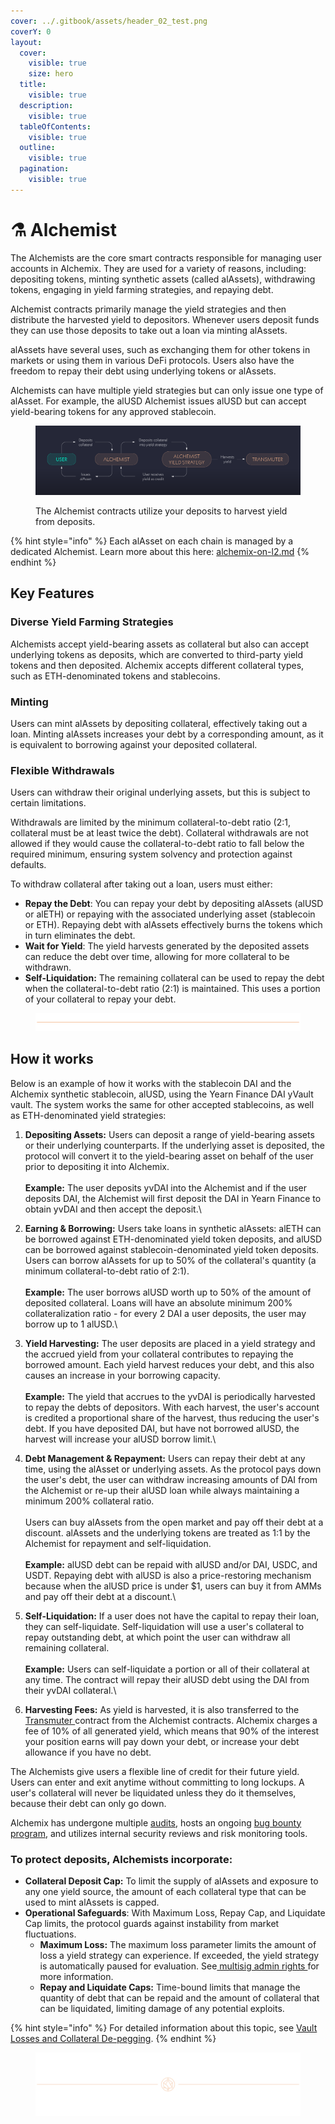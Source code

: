 ```yaml
---
cover: ../.gitbook/assets/header_02_test.png
coverY: 0
layout:
  cover:
    visible: true
    size: hero
  title:
    visible: true
  description:
    visible: true
  tableOfContents:
    visible: true
  outline:
    visible: true
  pagination:
    visible: true
---
```


# ⚗️ Alchemist

The Alchemists are the core smart contracts responsible for managing user accounts in Alchemix. They are used for a variety of reasons, including: depositing tokens, minting synthetic assets (called alAssets), withdrawing tokens, engaging in yield farming strategies, and repaying debt.

Alchemist contracts primarily manage the yield strategies and then distribute the harvested yield to depositors. Whenever users deposit funds they can use those deposits to take out a loan via minting alAssets.

alAssets have several uses, such as exchanging them for other tokens in markets or using them in various DeFi protocols. Users also have the freedom to repay their debt using underlying tokens or alAssets.

Alchemists can have multiple yield strategies but can only issue one type of alAsset. For example, the alUSD Alchemist issues alUSD but can accept yield-bearing tokens for any approved stablecoin.

<figure><img src="../.gitbook/assets/01_03.png" alt=""><figcaption><p>The Alchemist contracts utilize your deposits to harvest yield from deposits.</p></figcaption></figure>

{% hint style="info" %}
Each alAsset on each chain is managed by a dedicated Alchemist. Learn more about this here: [alchemix-on-l2.md](alchemix-on-l2.md "mention")
{% endhint %}

## Key Features

### **Diverse Yield Farming Strategies**

Alchemists accept yield-bearing assets as collateral but also can accept underlying tokens as deposits, which are converted to third-party yield tokens and then deposited. Alchemix accepts different collateral types, such as ETH-denominated tokens and stablecoins.



### **Minting**

Users can mint alAssets by depositing collateral, effectively taking out a loan. Minting alAssets increases your debt by a corresponding amount, as it is equivalent to borrowing against your deposited collateral.



### **Flexible Withdrawals**

Users can withdraw their original underlying assets, but this is subject to certain limitations.

Withdrawals are limited by the minimum collateral-to-debt ratio (2:1, collateral must be at least twice the debt). Collateral withdrawals are not allowed if they would cause the collateral-to-debt ratio to fall below the required minimum, ensuring system solvency and protection against defaults.

To withdraw collateral after taking out a loan, users must either:

* **Repay the Debt**: You can repay your debt by depositing alAssets (alUSD or alETH) or repaying with the associated underlying asset (stablecoin or ETH). Repaying debt with alAssets effectively burns the tokens which in turn eliminates the debt.
* **Wait for Yield**: The yield harvests generated by the deposited assets can reduce the debt over time, allowing for more collateral to be withdrawn.
* **Self-Liquidation:** The remaining collateral can be used to repay the debt when the collateral-to-debt ratio (2:1) is maintained. This uses a portion of your collateral to repay your debt.

<figure><img src="../.gitbook/assets/PlainLine_01.png" alt=""><figcaption></figcaption></figure>

## How it works

Below is an example of how it works with the stablecoin DAI and the Alchemix synthetic stablecoin, alUSD, using the Yearn Finance DAI yVault vault. The system works the same for other accepted stablecoins, as well as ETH-denominated yield strategies:

1. **Depositing Assets:** Users can deposit a range of yield-bearing assets or their underlying counterparts. If the underlying asset is deposited, the protocol will convert it to the yield-bearing asset on behalf of the user prior to depositing it into Alchemix. \
   \
   **Example:** The user deposits yvDAI into the Alchemist and if the user deposits DAI, the Alchemist will first deposit the DAI in Yearn Finance to obtain yvDAI and then accept the deposit.\

2. **Earning & Borrowing:** Users take loans in synthetic alAssets: alETH can be borrowed against ETH-denominated yield token deposits, and alUSD can be borrowed against stablecoin-denominated yield token deposits. Users can borrow alAssets for up to 50% of the collateral's quantity (a minimum collateral-to-debt ratio of 2:1). \
   \
   **Example:** The user borrows alUSD worth up to 50% of the amount of deposited collateral. Loans will have an absolute minimum 200% collateralization ratio - for every 2 DAI a user deposits, the user may borrow up to 1 alUSD.\

3. **Yield Harvesting:** The user deposits are placed in a yield strategy and the accrued yield from your collateral contributes to repaying the borrowed amount. Each yield harvest reduces your debt, and this also causes an increase in your borrowing capacity. \
   \
   **Example:** The yield that accrues to the yvDAI is periodically harvested to repay the debts of depositors. With each harvest, the user's account is credited a proportional share of the harvest, thus reducing the user's debt. If you have deposited DAI, but have not borrowed alUSD, the harvest will increase your alUSD borrow limit.\

4. **Debt Management & Repayment:** Users can repay their debt at any time, using the alAsset or underlying assets. As the protocol pays down the user's debt, the user can withdraw increasing amounts of DAI from the Alchemist or re-up their alUSD loan while always maintaining a minimum 200% collateral ratio.\
   \
   Users can buy alAssets from the open market and pay off their debt at a discount. alAssets and the underlying tokens are treated as 1:1 by the Alchemist for repayment and self-liquidation. \
   \
   **Example:** alUSD debt can be repaid with alUSD and/or DAI, USDC, and USDT. Repaying debt with alUSD is also a price-restoring mechanism because when the alUSD price is under $1, users can buy it from AMMs and pay off their debt at a discount.\

5. **Self-Liquidation:** If a user does not have the capital to repay their loan, they can self-liquidate. Self-liquidation will use a user's collateral to repay outstanding debt, at which point the user can withdraw all remaining collateral.\
   \
   **Example:** Users can self-liquidate a portion or all of their collateral at any time. The contract will repay their alUSD debt using the DAI from their yvDAI collateral.\

6. **Harvesting Fees:** As yield is harvested, it is also transferred to the [Transmuter ](https://alchemix-finance.gitbook.io/user-docs/components/transmuter)contract from the Alchemist contracts. Alchemix charges a fee of 10% of all generated yield, which means that 90% of the interest your position earns will pay down your debt, or increase your debt allowance if you have no debt.&#x20;

The Alchemists give users a flexible line of credit for their future yield. Users can enter and exit anytime without committing to long lockups. A user's collateral will never be liquidated unless they do it themselves, because their debt can only go down.

Alchemix has undergone multiple [audits](https://alchemix-finance.gitbook.io/user-docs/audits), hosts an ongoing [bug bounty program](https://immunefi.com/bounty/alchemix/), and utilizes internal security reviews and risk monitoring tools.

### **To protect deposits, Alchemists incorporate:**

* **Collateral Deposit Cap:** To limit the supply of alAssets and exposure to any one yield source, the amount of each collateral type that can be used to mint alAssets is capped.
* **Operational Safeguards**: With Maximum Loss, Repay Cap, and Liquidate Cap limits, the protocol guards against instability from market fluctuations.
  * **Maximum Loss:** The maximum loss parameter limits the amount of loss a yield strategy can experience. If exceeded, the yield strategy is automatically paused for evaluation. See[ multisig admin rights ](../alchemix-dao/the-alchemix-dao/governance-process/multisig-admin-rights.md)for more information.
  * **Repay and Liquidate Caps:** Time-bound limits that manage the quantity of debt that can be repaid and the amount of collateral that can be liquidated, limiting damage of any potential exploits.

{% hint style="info" %}
For detailed information about this topic, see [Vault Losses and Collateral De-pegging](../resources/guides/vault-losses-and-collateral-de-pegging.md).
{% endhint %}

<figure><img src="../.gitbook/assets/header_02_test.png" alt=""><figcaption></figcaption></figure>
